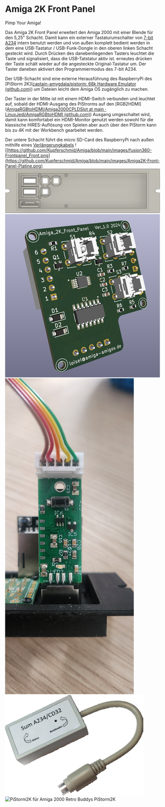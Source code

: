 # Amiga 2K Front Panel
Pimp Your Amiga!

Das Amiga 2K Front Panel erweitert den Amiga 2000 mit einer Blende für den 5,25" Schacht. Damit kann ein externer Tastaturumschalter von [7-bit A234]([7-bit](https://retro.7-bit.pl/?lang=en&go=projekty&name=SUM234)) intern benutzt werden und von außen komplett bedient werden in dem eine USB-Tastatur / USB-Funk-Dongle in den oberen linken Schacht gesteckt wird. Durch Drücken des danebenliegenden Tasters leuchtet die Taste und signalisiert, dass die USB-Tatstatur aktiv ist. erneutes drücken der Taste schält wieder auf die angesteckte Original-Tastatur um. Der Taster daneben aktiviert den Programmiermodus des 7-bit A234.


Der USB-Schacht sind eine externe Herausführung des RaspberryPi des [PiStorm 2K]([captain-amygdala/pistorm: 68k Hardware Emulator (github.com)](https://github.com/captain-amygdala/pistorm)) um Dateien leicht dem Amiga OS zugänglich zu machen.


Der Taster in der Mitte ist mit einem HDMI-Switch verbunden und leuchtet auf, sobald der HDMI-Ausgang des PiStrorms auf den [RGB2HDMI]([AmigaRGBtoHDMI/Amiga2000CPLDSlot at main · LinuxJedi/AmigaRGBtoHDMI (github.com)](https://github.com/LinuxJedi/AmigaRGBtoHDMI/tree/main/Amiga2000CPLDSlot)) Ausgang umgeschaltet wird, damit kann komfortabel ein HDMI-Monitor genutzt werden sowohl für die klassische HIRES-Auflösung von Spielen aber auch über den PiStorm kann bis zu 4K mit der Workbench gearbeitet werden.

Der untere Schacht führt die micro SD-Card des RaspberryPi nach außen mithilfe eines [Verlängerungkabels](https://www.amazon.de/gp/product/B09MTJ17ZX)
![[https://github.com/Kupferschmid/Amiga/blob/main/images/fusion360-Frontpanel_Front.png](https://github.com/Kupferschmid/Amiga/blob/main/images/Amiga2K-Front-Panel-Platine.png)
![fusion360 Frontpanel Back](https://github.com/Kupferschmid/Amiga/blob/main/images/fusion360-Frontpanel_Back.png)
![Amiga2K Front Panel Platine](https://github.com/Kupferschmid/Amiga/blob/main/images/Amiga2K-Front-Panel-Platine.png)
![Amiga 2K Front Panel Platine](https://github.com/Kupferschmid/Amiga/blob/main/images/A234_installed_in%20Panel.jpg)
![SUM A234](https://github.com/Kupferschmid/Amiga/blob/main/images/SUM%20A234.png)
![PiStorm2K für Amiga 2000 Retro Buddys PiStorm2K](https://www.retrobuddys.com/wp-content/uploads/2024/01/retro-jan-3-scaled.jpg)
